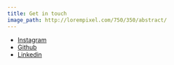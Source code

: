 ```yaml
---
title: Get in touch
image_path: http://lorempixel.com/750/350/abstract/
---
```


 - [Instagram](https://instagram.com/chiichgram)
 - [Github](https://github.com/chiich)
 - [Linkedin](https://uk.linkedin.com/in/ichongiric)
